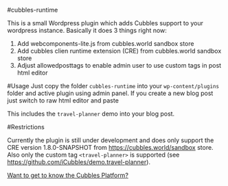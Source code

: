 #cubbles-runtime

This is a small Wordpress plugin which adds Cubbles support to your wordpress instance. Basically it does 3 things right now:
1. Add webcomponents-lite.js from cubbles.world sandbox store
2. Add cubbles clien runtime extension (CRE) from cubbles.world sandbox store
3. Adjust allowedposttags to enable admin user to use custom tags in post html editor

#Usage
Just copy the folder `cubbles-runtime` into your `wp-content/plugins` folder and active plugin using admin panel. If you create a new blog post just switch to raw html editor and paste
    <div cubx-core-crc>
        <travel-planner cubx-dependency="https://cubbles.world/sandbox/com.incowia.demo.travel-planner@0.1.0-SNAPSHOT/travel-planner/main"></travel-planner>
    </div>
This includes the `travel-planner` demo into your blog post.

#Restrictions

Currently the plugin is still under development and does only support the CRE version 1.8.0-SNAPSHOT from https://cubbles.world/sandbox store.
Also only the custom tag `<travel-planner>` is supported (see https://github.com/iCubbles/demo.travel-planner).

[Want to get to know the Cubbles Platform?](https://cubbles.github.io)
